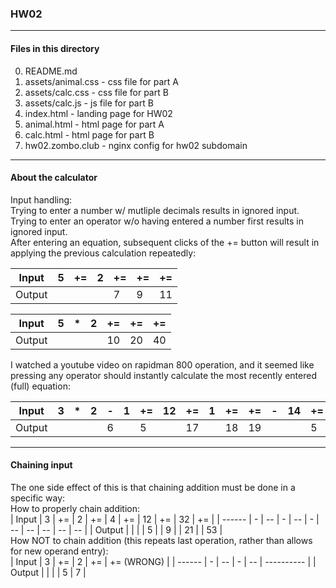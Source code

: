 ### HW02
------ 
#### Files in this directory
0) README.md  
1) assets/animal.css - css file for part A  
2) assets/calc.css - css file for part B  
3) assets/calc.js - js file for part B  
4) index.html - landing page for HW02  
5) animal.html - html page for part A  
6) calc.html - html page for part B  
7) hw02.zombo.club - nginx config for hw02 subdomain
------ 
#### About the calculator
Input handling:  
Trying to enter a number w/ mutliple decimals results in ignored input.  
Trying to enter an operator w/o having entered a number first results in ignored input.  
After entering an equation, subsequent clicks of the += button will result in applying the previous calculation repeatedly:
  
| Input  | 5 | += | 2 | += | += | += |
| ------ | - | -- | - | -- | -- | -- |
| Output |   |    |   | 7  | 9  | 11 |
  
| Input  | 5 | * | 2 | += | += | += |
| ------ | - | - | - | -- | -- | -- |
| Output |   |   |   | 10 | 20 | 40 |  
  
I watched a youtube video on rapidman 800 operation, and it seemed like pressing any operator should instantly calculate the most recently entered (full) equation:  
  
| Input  | 3 | * | 2 | - | 1 | += | 12 | += | 1 | += | += | - | 14 | += |
| ------ | - | - | - | - | - | -- | -- | -- | - | -- | -- | - | -- | -- |
| Output |   |   |   | 6 |   | 5  |    | 17 |   | 18 | 19 |   |    | 5  | 
   
------
#### Chaining input
The one side effect of this is that chaining addition must be done in a specific way:  
How to properly chain addition:  
| Input  | 3 | += | 2 | += | 4 | += | 12 | += | 32 | += |
| ------ | - | -- | - | -- | - | -- | -- | -- | -- | -- |
| Output |   |    |   | 5  |   | 9  |    | 21 |    | 53 |  
How NOT to chain addition (this repeats last operation, rather than allows for new operand entry):  
| Input  | 3 | += | 2 | += | += (WRONG) |
| ------ | - | -- | - | -- | ---------- |
| Output |   |    |   | 5  |     7      |